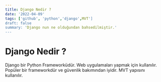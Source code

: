 ```yaml
---
title: Django Nedir ?
date: '2022-04-09'
tags: ['github', 'python','django',MVT']
draft: false
summary: 'Django nun ne olduğundan bahsedilmiştir.'
---
```


# Django Nedir ?

Django bir Python Frameworküdür. Web uygulamaları yapmak için kullanılır. Popüler bir frameworkdür ve güvenlik bakımından iyidir. MVT yapısını kullanılır. 

